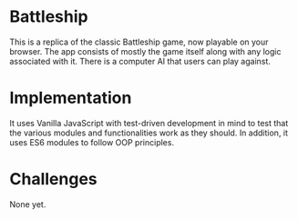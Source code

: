 # Battleship
This is a replica of the classic Battleship game, now playable on your browser. The app consists of mostly the game itself along with any logic associated with it. There is a computer AI that users can play against. 

# Implementation
It uses Vanilla JavaScript with test-driven development in mind to test that the various modules and functionalities work as they should. In addition, it uses ES6 modules to follow OOP principles.

# Challenges
None yet.
